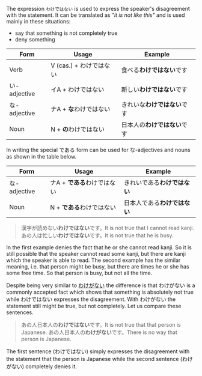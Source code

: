 The expression `わけではない` is used to express the speaker's disagreement with the statement. It can be translated as *"it is not like this"* and is used mainly in these situations:
- say that something is not completely true
- deny something

|Form|Usage|Example|
|-|-|-|
|Verb|V (cas.) + わけではない|食べる**わけではない**です|
|い-adjective|イA + わけではない|新しい**わけではない**です|
|な-adjective|ナA + **な**わけではない|きれいな**わけではない**です|
|Noun|N + **の**わけではない|日本人の**わけではない**です|

In writing the special である form can be used for な-adjectives and nouns as shown in the table below.

|Form|Usage|Example|
|-|-|-|
|な-adjective|ナA + **である**わけではない|きれいである**わけではない**|
|Noun|N + **である**わけではない|日本人である**わけではない**|

>漢字が読めない**わけではない**です。It is not true that I cannot read kanji.
>あの人は忙しい**わけではない**です。It is not true that he is busy.

In the first example denies the fact that he or she cannot read kanji. So it is still possible that the speaker cannot read some kanji, but there are kanji which the speaker is able to read.
The second example has the similar meaning, i.e. that person might be busy, but there are times he or she has some free time. So that person is busy, but not all the time.

Despite being very similar to [わけがない](251) the difference is that わけがない is a commonly accepted fact which shows that something is absolutely not true while わけではない expresses the disagreement. With わけがない the statement still might be true, but not completely. Let us compare these sentences.
>あの人日本人の**わけではない**です。It is not true that that person is Japanese.
>あの人日本人の**わけがない**です。There is no way that person is Japanese.

The first sentence (わけではない) simply expresses the disagreement with the statement that the person is Japanese while the second sentence (わけがない) completely denies it.